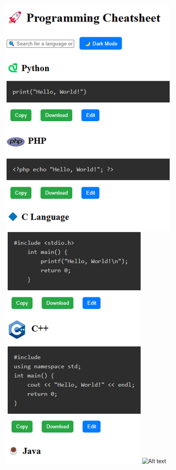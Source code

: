 ![Alt text](https://github.com/rnccsstudent/cheatsheet/blob/5d7acb6948fa9024b4c619aa1451f99c09846ea3/Screenshot%202025-01-29%20180324.png)
![Alt text](https://github.com/rnccsstudent/cheatsheet/blob/396d665e64e6ffd2c45d002748ebc04e8de61494/Screenshot%202025-01-29%20180354.png)
![Alt text]()

